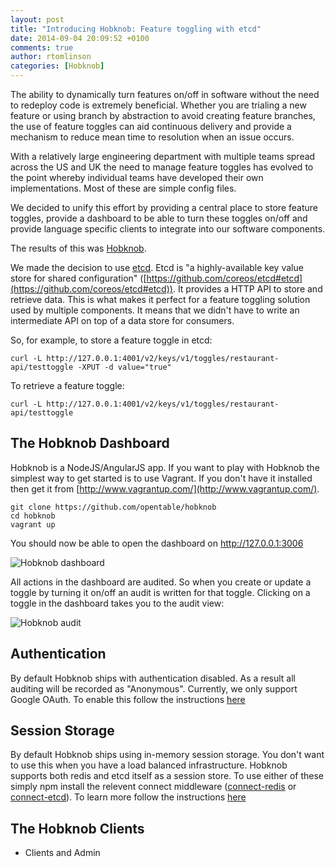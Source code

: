 ```yaml
---
layout: post
title: "Introducing Hobknob: Feature toggling with etcd"
date: 2014-09-04 20:09:52 +0100
comments: true
author: rtomlinson
categories: [Hobknob]
---
```

The ability to dynamically turn features on/off in software without the need to redeploy code is extremely beneficial. Whether you are trialing a new feature or using branch by abstraction to avoid creating feature branches, the use of feature toggles can aid continuous delivery and provide a mechanism to reduce mean time to resolution when an issue occurs.

With a relatively large engineering department with multiple teams spread across the US and UK the need to manage feature toggles has evolved to the point whereby individual teams have developed their own implementations. Most of these are simple config files.

We decided to unify this effort by providing a central place to store feature toggles, provide a dashboard to be able to turn these toggles on/off and provide language specific clients to integrate into our software components.

The results of this was [Hobknob](https://github.com/opentable/hobknob).

We made the decision to use [etcd](https://github.com/coreos/etcd). Etcd is "a highly-available key value store for shared configuration" ([https://github.com/coreos/etcd#etcd](https://github.com/coreos/etcd#etcd)). It provides a HTTP API to store and retrieve data. This is what makes it perfect for a feature toggling solution used by multiple components. It means that we didn't have to write an intermediate API on top of a data store for consumers.

So, for example, to store a feature toggle in etcd:

```
curl -L http://127.0.0.1:4001/v2/keys/v1/toggles/restaurant-api/testtoggle -XPUT -d value="true"
```

To retrieve a feature toggle:

```
curl -L http://127.0.0.1:4001/v2/keys/v1/toggles/restaurant-api/testtoggle
```

## The Hobknob Dashboard

Hobknob is a NodeJS/AngularJS app. If you want to play with Hobknob the simplest way to get started is to use Vagrant. If you don't have it installed then get it from [http://www.vagrantup.com/](http://www.vagrantup.com/).

```
git clone https://github.com/opentable/hobknob
cd hobknob
vagrant up
```

You should now be able to open the dashboard on http://127.0.0.1:3006

![Hobknob dashboard](https://github.com/opentable/hobknob/raw/master/screenshots/dashboard.png)

All actions in the dashboard are audited. So when you create or update a toggle by turning it on/off an audit is written for that toggle. Clicking on a toggle in the dashboard takes you to the audit view:

![Hobknob audit](https://github.com/opentable/hobknob/raw/master/screenshots/audit.png)

## Authentication

By default Hobknob ships with authentication disabled. As a result all auditing will be recorded as "Anonymous". Currently, we only support Google OAuth. To enable this follow the instructions [here](https://github.com/opentable/hobknob)

## Session Storage

By default Hobknob ships using in-memory session storage. You don't want to use this when you have a load balanced infrastructure. Hobknob supports both redis and etcd itself as a session store. To use either of these simply npm install the relevent connect middleware ([connect-redis](https://github.com/visionmedia/connect-redis) or [connect-etcd](https://github.com/opentable/connect-etcd)). To learn more follow the instructions [here](https://github.com/opentable/hobknob)

## The Hobknob Clients




- Clients and Admin